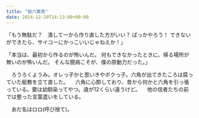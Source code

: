 ```yaml
---
title: "狼六葉実"
date: 2024-12-20T14:13:09+09:00
---
```

「もう無駄だ？　潰して一から作り直した方がいい？
ばっかやろう！
できないができたら、サイコーにかっこいいじゃねえか！」

「本当は、最初から作るのが怖いんだ。
何もできなかったときに、帰る場所が無いのが怖いんだ。
そんな臆病こそが、僕の原動力だった。」

　ろうろくようみ。オレっ子かと思いきやボクっ子。六角が出てきたころは腐っていた艇教を立て直した。
　六角に心酔しており、昔から何かと六角を引っ張っている。要は幼馴染ってやつ。歳が12くらい違うけど。
　他の信者たちの前では整った言葉遣いをしている。

　あだ名はロロ(呼び捨て)。
